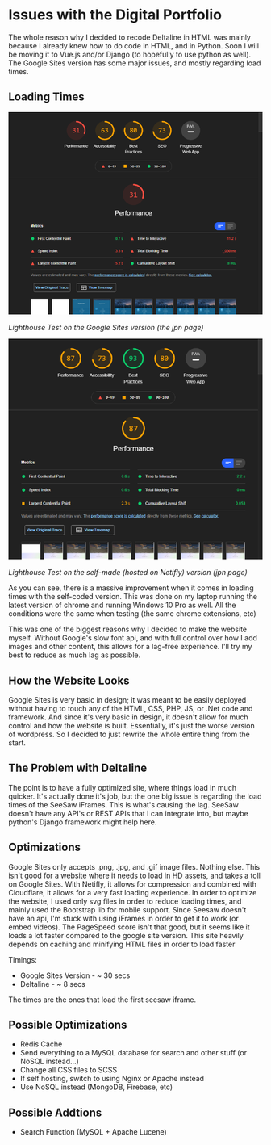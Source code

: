 # Issues with the Digital Portfolio
The whole reason why I decided to recode Deltaline in HTML was mainly because I already knew how to do code in HTML, and in Python. Soon I will be moving it to Vue.js and/or Django (to hopefully to use python as well). The Google Sites version has some major issues, and mostly regarding load times. 

## Loading Times

![](img/test1.png)

*Lighthouse Test on the Google Sites version (the jpn page)*

![](img/test2.png)


*Lighthouse Test on the self-made (hosted on Netifly) version (jpn page)*

As you can see, there is a massive improvement when it comes in loading times with the self-coded version. This was done on my laptop running the latest version of chrome and running Windows 10 Pro as well. All the conditions were the same when testing (the same chrome extensions, etc)

This was one of the biggest reasons why I decided to make the website myself. Without Google's slow font api, and with full control over how I add images and other content, this allows for a lag-free experience. I'll try my best to reduce as much lag as possible.

## How the Website Looks 

Google Sites is very basic in design; it was meant to be easily deployed without having to touch any of the HTML, CSS, PHP, JS, or .Net code and framework. And since it's very basic in design, it doesn't allow for much control and how the website is built. Essentially, it's just the worse version of wordpress. So I decided to just rewrite the whole entire thing from the start. 

## The Problem with Deltaline 

The point is to have a fully optimized site, where things load in much quicker. It's actually done it's job, but the one big issue is regarding the load times of the SeeSaw iFrames. This is what's causing the lag. SeeSaw doesn't have any API's or REST APIs that I can integrate into, but maybe python's Django framework might help here.
## Optimizations

Google Sites only accepts .png, .jpg, and .gif image files. Nothing else. This isn't good for a website where it needs to load in HD assets, and takes a toll on Google Sites. With Netifly, it allows for compression and combined with Cloudflare, it allows for a very fast loading experience. In order to optimize the website, I used only svg files in order to reduce loading times, and mainly used the Bootstrap lib for mobile support. Since Seesaw doesn't have an api, I'm stuck with using iFrames in order to get it to work (or embed videos). The PageSpeed score isn't that good, but it seems like it loads a lot faster compared to the google site version. This site heavily depends on caching and minifying HTML files in order to load faster

Timings: 

- Google Sites Version - ~ 30 secs
- Deltaline - ~ 8 secs 

The times are the ones that load the first seesaw iframe. 

## Possible Optimizations 

- Redis Cache
- Send everything to a MySQL database for search and other stuff (or NoSQL instead...)
- Change all CSS files to SCSS
- If self hosting, switch to using Nginx or Apache instead
- Use NoSQL instead (MongoDB, Firebase, etc)

## Possible Addtions
- Search Function (MySQL + Apache Lucene)
